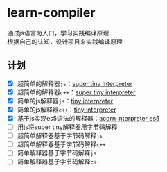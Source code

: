 # learn-compiler
通过js语言为入口，学习实践编译原理<br/>
根据自己的认知，设计项目来实践编译原理
## 计划
- [x] 超简单的解释器`js`：[super tiny interpreter](./super-tiny-interpreter)
- [x] 超简单的解释器`c++`：[super tiny interpreter](./cpp-super-tiny-interpreter)
- [x] 简单的js解释器`js`：[tiny interpreter](./tiny-interpreter)
- [x] 简单的js解释器`c++`：[tiny interpreter](./cpp-tiny-interpreter)
- [x] 基于js实现es5语法的解释器：[acorn interpreter es5](./acorn-interpreter-es5)
- [ ] 用js将super tiny解释器用字节码解释
- [ ] 超简单解释器基于字节码解释`js`
- [ ] 超简单解释器基于字节码解释`c++`
- [ ] 简单解释器基于字节码解释`js`
- [ ] 简单解释器基于字节码解释`c++`
